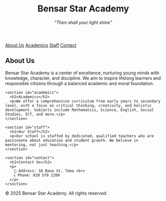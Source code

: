 <!DOCTYPE html>
<html lang="en">
<head>
  <meta charset="UTF-8">
  <meta name="viewport" content="width=device-width, initial-scale=1">
</head>
<body>

  <header>
    <h1>Bensar Star Academy</h1>
    <p><em>"Then shall your light shine"</em></p>
  </header>

  <nav>
    <a href="#about">About Us</a>
    <a href="#academics">Academics</a>
    <a href="#staff">Staff</a>
    <a href="#contact">Contact</a>
  </nav>

  <div class="container">
    <section id="about">
      <h2>About Us</h2>
      <p>Bensar Star Academy is a center of excellence, nurturing young minds with knowledge, character, and discipline. We aim to inspire lifelong learners and responsible citizens through a balanced academic and moral foundation.</p>
    </section>

    <section id="academics">
      <h2>Academics</h2>
      <p>We offer a comprehensive curriculum from early years to secondary level, with a focus on critical thinking, creativity, and holistic development. Subjects include Mathematics, Science, English, Social Studies, ICT, and more.</p>
    </section>

    <section id="staff">
      <h2>Our Staff</h2>
      <p>Our school is staffed by dedicated, qualified teachers who are passionate about education and student growth. We believe in mentoring, not just teaching.</p>
    </section>

    <section id="contact">
      <h2>Contact Us</h2>
      <p>
        📍 Address: 18 Bano St, Tema <br>
        📞 Phone: 020 570 2209 
      </p>
    </section>
  </div>

  <footer>
    &copy; 2025 Bensar Star Academy. All rights reserved.
  </footer>

</body>
</html>

